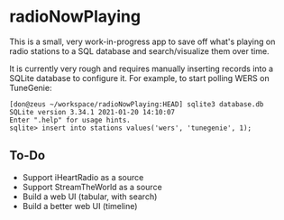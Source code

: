 # radioNowPlaying

This is a small, very work-in-progress app to save off what's playing on radio stations to a
SQL database and search/visualize them over time.

It is currently very rough and requires manually inserting records into a SQLite database to
configure it. For example, to start polling WERS on TuneGenie:

```
[don@zeus ~/workspace/radioNowPlaying:HEAD] sqlite3 database.db
SQLite version 3.34.1 2021-01-20 14:10:07
Enter ".help" for usage hints.
sqlite> insert into stations values('wers', 'tunegenie', 1);
```

## To-Do
* Support iHeartRadio as a source
* Support StreamTheWorld as a source
* Build a web UI (tabular, with search)
* Build a better web UI (timeline)
